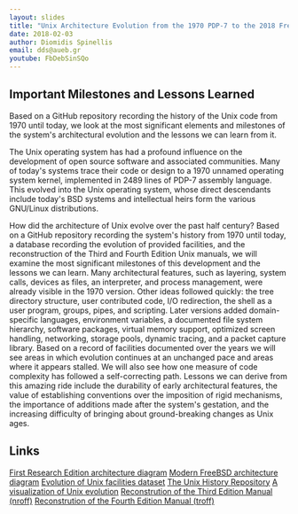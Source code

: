 ```yaml
---
layout: slides
title: "Unix Architecture Evolution from the 1970 PDP-7 to the 2018 FreeBSD"
date: 2018-02-03
author: Diomidis Spinellis
email: dds@aueb.gr
youtube: FbDebSinSQo
---
```

## Important Milestones and Lessons Learned

Based on a GitHub repository recording the history of the Unix code from 1970 until today, we look at the most significant elements and milestones of the system's architectural evolution and the lessons we can learn from it.

The Unix operating system has had a profound influence on the development of open source software and associated communities. Many of today's systems trace their code or design to a 1970 unnamed operating system kernel, implemented in 2489 lines of PDP-7 assembly language. This evolved into the Unix operating system, whose direct descendants include today's BSD systems and intellectual heirs form the various GNU/Linux distributions.

How did the architecture of Unix evolve over the past half century? Based on a GitHub repository recording the system's history from 1970 until today, a database recording the evolution of provided facilities, and the reconstruction of the Third and Fourth Edition Unix manuals, we will examine the most significant milestones of this development and the lessons we can learn. Many architectural features, such as layering, system calls, devices as files, an interpreter, and process management, were already visible in the 1970 version. Other ideas followed quickly: the tree directory structure, user contributed code, I/O redirection, the shell as a user program, groups, pipes, and scripting. Later versions added domain-specific languages, environment variables, a documented file system hierarchy, software packages, virtual memory support, optimized screen handling, networking, storage pools, dynamic tracing, and a packet capture library. Based on a record of facilities documented over the years we will see areas in which evolution continues at an unchanged pace and areas where it appears stalled. We will also see how one measure of code complexity has followed a self-correcting path. Lessons we can derive from this amazing ride include the durability of early architectural features, the value of establishing conventions over the imposition of rigid mechanisms, the importance of additions made after the system's gestation, and the increasing difficulty of bringing about ground-breaking changes as Unix ages.

## Links

[First Research Edition architecture diagram](https://dspinellis.github.io/unix-architecture/arch-V1.pdf)
[Modern FreeBSD architecture diagram](https://dspinellis.github.io/unix-architecture/arch.pdf)
[Evolution of Unix facilities dataset](https://dspinellis.github.io/unix-history-man/index.html)
[The Unix History Repository](https://github.com/dspinellis/unix-history-repo)
[A visualization of Unix evolution](https://youtu.be/S7JB0mhrGCQ)
[Reconstrution of the Third Edition Manual (nroff)](https://github.com/dspinellis/unix-v3man)
[Reconstrution of the Fourth Edition Manual (troff)](https://github.com/dspinellis/unix-v4man)
